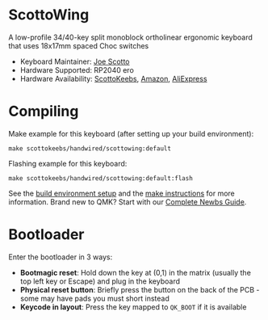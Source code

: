 # ScottoWing

<!-- ![ScottoWing](https://i.imgur.com/nTxYa7ih.jpg) -->

A low-profile 34/40-key split monoblock ortholinear ergonomic keyboard that uses 18x17mm spaced Choc switches

*   Keyboard Maintainer: [Joe Scotto](https://github.com/joe-scotto)
*   Hardware Supported: RP2040 ero
*   Hardware Availability: [ScottoKeebs](https://scottokeebs.com), [Amazon](https://amazon.com), [AliExpress](https://aliexpress.com)

# Compiling

Make example for this keyboard (after setting up your build environment):

    make scottokeebs/handwired/scottowing:default

Flashing example for this keyboard:

    make scottokeebs/handwired/scottowing:default:flash

See the [build environment setup](https://docs.qmk.fm/#/getting_started_build_tools) and the [make instructions](https://docs.qmk.fm/#/getting_started_make_guide) for more information. Brand new to QMK? Start with our [Complete Newbs Guide](https://docs.qmk.fm/#/newbs).

# Bootloader

Enter the bootloader in 3 ways:

*   **Bootmagic reset**: Hold down the key at (0,1) in the matrix (usually the top left key or Escape) and plug in the keyboard
*   **Physical reset button**: Briefly press the button on the back of the PCB - some may have pads you must short instead
*   **Keycode in layout**: Press the key mapped to `QK_BOOT` if it is available
